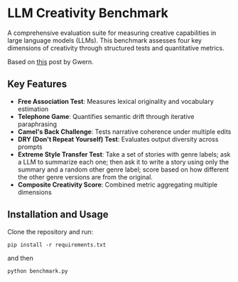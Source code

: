 # LLM Creativity Benchmark

A comprehensive evaluation suite for measuring creative capabilities in large language models (LLMs). This benchmark assesses four key dimensions of creativity through structured tests and quantitative metrics.

Based on [this](https://gwern.net/creative-benchmark) post by Gwern.

## Key Features
- **Free Association Test**: Measures lexical originality and vocabulary estimation
- **Telephone Game**: Quantifies semantic drift through iterative paraphrasing
- **Camel's Back Challenge**: Tests narrative coherence under multiple edits
- **DRY (Don't Repeat Yourself) Test**: Evaluates output diversity across prompts
- **Extreme Style Transfer Test**: Take a set of stories with genre labels; ask a LLM to summarize each one; then ask it to write a story using only the summary and a random other genre label; score based on how different the other genre versions are from the original. 
- **Composite Creativity Score**: Combined metric aggregating multiple dimensions

## Installation and Usage

Clone the repository and run:

```
pip install -r requirements.txt
```

and then

```
python benchmark.py
```
